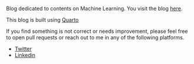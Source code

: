 Blog dedicated to contents on Machine Learning. You visit the blog [here](http://pmgautam.com/).

This blog is built using [Quarto](https://quarto.org/)

If you find something is not correct or needs improvement, please feel free to open pull requests or reach out to me in any of the following platforms.
* [Twitter](https://twitter.com/pmgautam_)
* [Linkedin](https://www.linkedin.com/in/gautampramesh)

